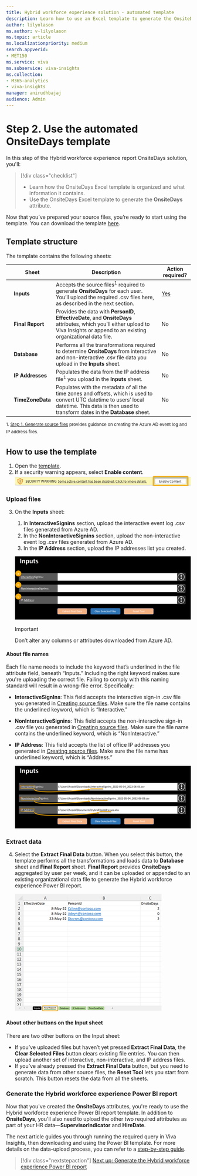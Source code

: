 ```yaml
---
title: Hybrid workforce experience solution - automated template
description: Learn how to use an Excel template to generate the OnsiteDays attribute for the Hybrid workforce experience OnsiteDays solution
author: lilyolason
ms.author: v-lilyolason
ms.topic: article
ms.localizationpriority: medium 
search.appverid:
- MET150
ms.service: viva 
ms.subservice: viva-insights
ms.collection: 
- M365-analytics
- viva-insights
manager: anirudhbajaj
audience: Admin
---
```


# Step 2. Use the automated OnsiteDays template

In this step of the Hybrid workforce experience report OnsiteDays solution, you'll:

> [!div class="checklist"]
>
>* Learn how the OnsiteDays Excel template is organized and what information it contains.
>* Use the OnsiteDays Excel template to generate the **OnsiteDays** attribute.

Now that you’ve prepared your source files, you’re ready to start using the template. You can download the template [here](https://github.com/microsoft/VivaSolutions/blob/main/Sample%20Solutions/HW_OnsiteDays/HW_OnsiteDaysTemplate.xlsb). 

## Template structure

The template contains the following sheets:

|  | Sheet | Description | Action required? |
|---|---|---|---|
|  | **Inputs** | Accepts the source files<sup>1</sup> required to generate **OnsiteDays** for each user. You’ll upload the required .csv files here, as described in the next section. | [Yes](#upload-files) |
|  | **Final Report** | Provides the data with **PersonID**, **EffectiveDate**, and **OnsiteDays** attributes, which you'll either upload to Viva Insights or append to an existing organizational data file. | No |
|  | **Database** | Performs all the transformations required to determine **OnsiteDays** from interactive and non-interactive .csv file data you upload in the **Inputs** sheet. | No | 
|  | **IP Addresses** | Populates the data from the IP address file<sup>1</sup> you upload in the **Inputs** sheet. | No |
|  | **TimeZoneData** | Populates with the metadata of all the time zones and offsets, which is used to convert UTC datetime to users’ local datetime. This data is then used to transform dates in the **Database** sheet. | No |

<sup> 1. [Step 1. Generate source files](hybrid-workforce-experience-source-files.md) provides guidance on creating the Azure AD event log and IP address files.</sup>

## How to use the template

1. Open the [template](https://github.com/microsoft/VivaSolutions/blob/main/Sample%20Solutions/HW_OnsiteDays/HW_OnsiteDaysTemplate.xlsb).
2. If a security warning appears, select **Enable content**. 
    ![Screenshot that shows a security warning banner with the Enable Content button highlighted.](./images/hwfe-enable-content.png)

### Upload files

3. On the **Inputs** sheet:
    1. In **InteractiveSignins** section, upload the interactive event log .csv files generated from Azure AD.
    1. In the **NonInteractiveSignins** section, upload the non-interactive event log .csv files generated from Azure AD.
    1. In the **IP Address** section, upload the IP addresses list you created.

    ![Screenshot that shows the Inputs page with Interactive, Noninteractive, and IP Address fields labeled with a, b, c.](./images/hwfe-inputs-a-b-c.png)

    >[!Important]
    > Don’t alter any columns or attributes downloaded from Azure AD.

#### About file names

Each file name needs to include the keyword that’s underlined in the file attribute field, beneath “Inputs.” Including the right keyword makes sure you're uploading the correct file. Failing to comply with this naming standard will result in a wrong-file error. Specifically:

* **InteractiveSignIns**: This field accepts the interactive sign-in .csv file you generated in [Creating source files](hybrid-workforce-experience-source-files.md). Make sure the file name contains the underlined keyword, which is “Interactive.” 
* **NonInteractiveSignins**: This field accepts the non-interactive sign-in .csv file you generated in [Creating source files](hybrid-workforce-experience-source-files.md). Make sure the file name contains the underlined keyword, which is “NonInteractive.”
* **IP Address**: This field accepts the list of office IP addresses you generated in [Creating source files](hybrid-workforce-experience-source-files.md). Make sure the file name has underlined keyword, which is “Address.”

    ![Screenshot that shows the Inputs page with Interactive, Noninteractive, and IP Address highlighted on the field label and within the file names.](./images/hwfe-inputs.png)

### Extract data

4.	Select the **Extract Final Data** button. When you select this button, the template performs all the transformations and loads data to **Database** sheet and **Final Report** sheet. **Final Report** provides **OnsiteDays** aggregated by user per week, and it can be uploaded or appended to an existing organizational data file to generate the Hybrid workforce experience Power BI report.

    ![Screenshot that shows the Final report page of the Excel template.](./images/hwfe-final-report.png)

#### About other buttons on the Input sheet

There are two other buttons on the Input sheet:

* If you’ve uploaded files but haven’t yet pressed **Extract Final Data**, the **Clear Selected Files** button clears existing file entries. You can then upload another set of interactive, non-interactive, and IP address files.
* If you’ve already pressed the **Extract Final Data** button, but you need to generate data from other source files, the **Reset Tool** lets you start from scratch. This button resets the data from all the sheets.

### Generate the Hybrid workforce experience Power BI report

Now that you've created the **OnsiteDays** attributes, you're ready to use the Hybrid workforce experience Power BI report template. In addition to **OnsiteDays**, you'll also need to upload the other two required attributes as part of your HR data—**SupervisorIndicator** and **HireDate**.

The next article guides you through running the required query in Viva Insights, then downloading and using the Power BI template. For more details on the data-upload process, you can refer to a [step-by-step guide](https://go.microsoft.com/fwlink/?linkid=2195632).

> [!div class="nextstepaction"]
> [Next up: Generate the Hybrid workforce experience Power BI report](../insights/Tutorials/hybrid-workforce-experience.md)